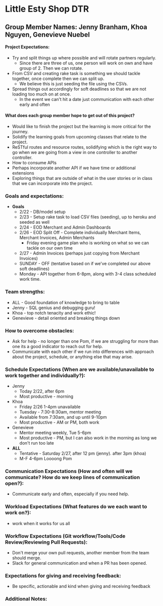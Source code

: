 # Little Esty Shop DTR

## Group Member Names: Jenny Branham, Khoa Nguyen, Genevieve Nuebel

#### Project Expectations:
  * Try and split things up where possible and will rotate partners regularly.
    * Since there are three of us, one person will work on own and have group of 2. Then we can rotate.
  * From CSV and creating rake task is something we should tackle together, once complete then we can split up.
    * We believe this is just seeding the file using the CSVs.
  * Spread things out accordingly for soft deadlines so that we are not loading too much on at once.
    * In the event we can't hit a date just communication with each other early and often

#### What does each group member hope to get out of this project?

  * Would like to finish the project but the learning is more critical for the journey.
  * Solidify the learning goals from upcoming classes that relate to the project.
  * ReSTful routes and resource routes, solidifying which is the right way to go when we are going from a view in one controller to another controller.
  * How to consume APIs
  * Perhaps incorporate another API if we have time or additional extensions
  * Exploring things that are outside of what in the user stories or in class that we can incorporate into the project.

### Goals and expectations:

  * __Goals__
    * 2/22 - DB/model setup
    * 2/23 - Setup rake task to load CSV files (seeding), up to heroku and seeded as well
    * 2/24 - EOD Merchant and Admin Dashboards
    * 2/26 - EOD Split Off - Complete individually Merchant Items, Merchant Invoices, Admin Merchants
      * Friday evening game plan who is working on what so we can tackle on our own time
    * 2/27 - Admin Invoices (perhaps just copying from Merchant Invoices)
    * SUNDAY - OFF (tentative based on if we've completed our above soft deadlines)
    * Monday - API together from 6-8pm, along with 3-4 class scheduled work time.

### Team strengths:
  * ALL - Good foundation of knowledge to bring to table
  * Jenny - SQL genius and debugging guru!
  * Khoa - top notch tenacity and work ethic!
  * Genevieve - detail oriented and breaking things down

### How to overcome obstacles:
  * Ask for help - no longer than one Pom, if we are struggling for more than one its a good indicator to reach out for help.
  * Communicate with each other if we run into differences with approach about the project, schedule, or anything else that may arise.

### Schedule Expectations (When are we available/unavailable to work together and individually?):
  * Jenny
    * Today 2/22, after 6pm
    * Most productive - morning
  * Khoa
    * Friday 2/26 1-4pm unavailable
    * Tuesday - 7:30-8:30am, mentor meeting
    * Available from 7:30am, and up until 9-10pm
    * Most productive - AM or PM, both work
  * Genevieve
    * Mentor meeting weekly, Tue 5-6pm
    * Most productive - PM, but I can also work in the morning as long we don't run too late
  * __ALL__
    * Tentative - Saturday 2/27, after 12 pm (jenny). after 3pm (khoa)
    * M-F 4-6pm Loooong Pom

### Communication Expectations (How and often will we communicate? How do we keep lines of communication open?):

  * Communicate early and often, especially if you need help.

### Workload Expectations (What features do we each want to work on?):

  * work when it works for us all

### Workflow Expectations (Git workflow/Tools/Code Review/Reviewing Pull Requests):

  * Don't merge your own pull requests, another member from the team should merge.
  * Slack for general communication and when a PR has been opened.

### Expectations for giving and receiving feedback:

  * Be specific, actionable and kind when giving and receiving feedback

### Additional Notes:
